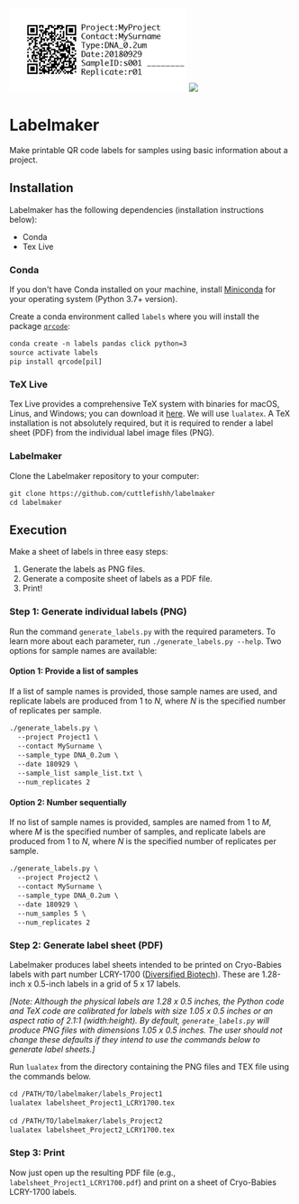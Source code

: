 <img src="example.png" height=150> <img src="https://images-na.ssl-images-amazon.com/images/I/41%2BEgB57iTL.jpg" height=150>

# Labelmaker

Make printable QR code labels for samples using basic information about a project. 

## Installation

Labelmaker has the following dependencies (installation instructions below):

* Conda
* Tex Live

### Conda

If you don't have Conda installed on your machine, install [Miniconda](https://conda.io/miniconda.html) for your operating system (Python 3.7+ version).

Create a conda environment called `labels` where you will install the package [`qrcode`](https://pypi.org/project/qrcode/):

```
conda create -n labels pandas click python=3
source activate labels
pip install qrcode[pil]
```

### TeX Live

Tex Live provides a comprehensive TeX system with binaries for macOS, Linus, and Windows; you can download it [here](https://tug.org/texlive/). We will use `lualatex`. A TeX installation is not absolutely required, but it is required to render a label sheet (PDF) from the individual label image files (PNG).

### Labelmaker

Clone the Labelmaker repository to your computer:

```
git clone https://github.com/cuttlefishh/labelmaker
cd labelmaker
```

## Execution

Make a sheet of labels in three easy steps:

1. Generate the labels as PNG files.
2. Generate a composite sheet of labels as a PDF file.
3. Print!

### Step 1: Generate individual labels (PNG)

Run the command `generate_labels.py` with the required parameters. To learn more about each parameter, run `./generate_labels.py --help`. Two options for sample names are available:

#### Option 1: Provide a list of samples

If a list of sample names is provided, those sample names are used, and replicate labels are produced from 1 to *N*, where *N* is the specified number of replicates per sample.

```
./generate_labels.py \
  --project Project1 \
  --contact MySurname \
  --sample_type DNA_0.2um \
  --date 180929 \
  --sample_list sample_list.txt \
  --num_replicates 2
```

#### Option 2: Number sequentially

If no list of sample names is provided, samples are named from 1 to *M*, where *M* is the specified number of samples, and replicate labels are produced from 1 to *N*, where *N* is the specified number of replicates per sample.

```
./generate_labels.py \
  --project Project2 \
  --contact MySurname \
  --sample_type DNA_0.2um \
  --date 180929 \
  --num_samples 5 \
  --num_replicates 2
```

### Step 2: Generate label sheet (PDF)

Labelmaker produces label sheets intended to be printed on Cryo-Babies labels with part number LCRY-1700 ([Diversified Biotech](https://www.divbio.com/product/lcry-1700)). These are 1.28-inch x 0.5-inch labels in a grid of 5 x 17 labels. 

*[Note: Although the physical labels are 1.28 x 0.5 inches, the Python code and TeX code are calibrated for labels with size 1.05 x 0.5 inches or an aspect ratio of 2.1:1 (width:height). By default, `generate_labels.py` will produce PNG files with dimensions 1.05 x 0.5 inches. The user should not change these defaults if they intend to use the commands below to generate label sheets.]*

Run `lualatex` from the directory containing the PNG files and TEX file using the commands below.

```
cd /PATH/TO/labelmaker/labels_Project1
lualatex labelsheet_Project1_LCRY1700.tex

cd /PATH/TO/labelmaker/labels_Project2
lualatex labelsheet_Project2_LCRY1700.tex
```

### Step 3: Print

Now just open up the resulting PDF file (e.g., `labelsheet_Project1_LCRY1700.pdf`) and print on a sheet of Cryo-Babies LCRY-1700 labels.
